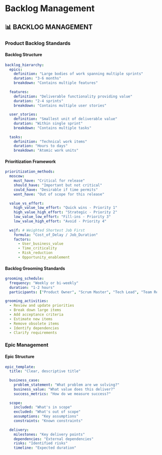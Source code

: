 <!-- version: shard-20250825154349 -->
<!-- last-updated: 2025-08-25T15:43:49Z -->
<!-- document-type: engineering-rule-shard -->
<!-- parent-document: consolidated-rules -->

# Backlog Management

## 📊 **BACKLOG MANAGEMENT**

### **Product Backlog Standards**

#### **Backlog Structure**
```yaml
backlog_hierarchy:
  epics:
    definition: "Large bodies of work spanning multiple sprints"
    duration: "3-6 months"
    breakdown: "Contains multiple features"
    
  features:
    definition: "Deliverable functionality providing value"
    duration: "2-4 sprints"
    breakdown: "Contains multiple user stories"
    
  user_stories:
    definition: "Smallest unit of deliverable value"
    duration: "Within single sprint"
    breakdown: "Contains multiple tasks"
    
  tasks:
    definition: "Technical work items"
    duration: "Hours to days"
    breakdown: "Atomic work units"
```

#### **Prioritization Framework**
```yaml
prioritization_methods:
  moscow:
    must_have: "Critical for release"
    should_have: "Important but not critical"
    could_have: "Desirable if time permits"
    wont_have: "Out of scope for this release"
    
  value_vs_effort:
    high_value_low_effort: "Quick wins - Priority 1"
    high_value_high_effort: "Strategic - Priority 2"
    low_value_low_effort: "Fill-ins - Priority 3"
    low_value_high_effort: "Avoid - Priority 4"
    
  wsjf: # Weighted Shortest Job First
    formula: "Cost_of_Delay / Job_Duration"
    factors:
      - User_business_value
      - Time_criticality
      - Risk_reduction
      - Opportunity_enablement
```

#### **Backlog Grooming Standards**
```yaml
grooming_schedule:
  frequency: "Weekly or bi-weekly"
  duration: "1-2 hours"
  participants: ["Product Owner", "Scrum Master", "Tech Lead", "Team Representatives"]
  
grooming_activities:
  - Review and update priorities
  - Break down large items
  - Add acceptance criteria
  - Estimate new items
  - Remove obsolete items
  - Identify dependencies
  - Clarify requirements
```

### **Epic Management**

#### **Epic Structure**
```yaml
epic_template:
  title: "Clear, descriptive title"
  
  business_case:
    problem_statement: "What problem are we solving?"
    business_value: "What value does this deliver?"
    success_metrics: "How do we measure success?"
    
  scope:
    included: "What's in scope"
    excluded: "What's out of scope"
    assumptions: "Key assumptions"
    constraints: "Known constraints"
    
  delivery:
    milestones: "Key delivery points"
    dependencies: "External dependencies"
    risks: "Identified risks"
    timeline: "Expected duration"
```

